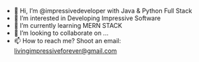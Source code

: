 - 👋 Hi, I’m @impressivedeveloper with Java & Python Full Stack
- 👀 I’m interested in Developing Impressive Software
- 🌱 I’m currently learning MERN STACK
- 💞️ I’m looking to collaborate on ...
- 📫 How to reach me? Shoot an email: livingimpressiveforever@gmail.com

<!---
impressivedeveloper/impressivedeveloper is a ✨ special ✨ repository because its `README.md` (this file) appears on your GitHub profile.
You can click the Preview link to take a look at your changes.
--->
